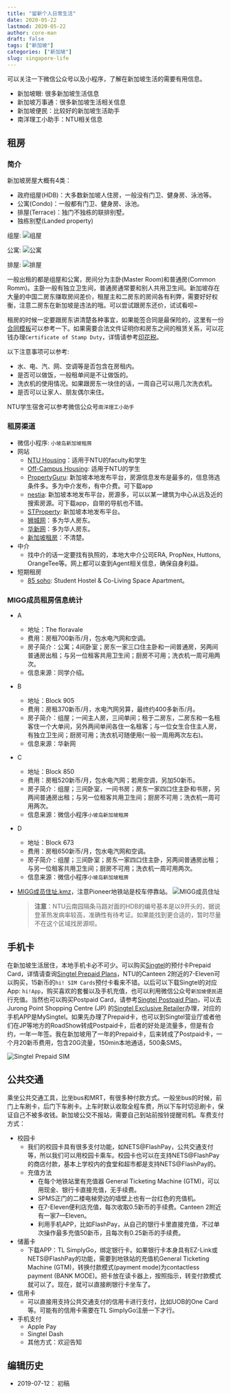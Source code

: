 ```yaml
---
title: "留新个人日常生活"
date: 2020-05-22
lastmod: 2020-05-22
author: core-man
draft: false
tags: ["新加坡"]
categories: ["新加坡"]
slug: singapore-life
---
```



可以关注一下微信公众号以及小程序，了解在新加坡生活的需要有用信息。

- 新加坡眼: 很多新加坡生活信息
- 新加坡万事通：很多新加坡生活相关信息
- 新加坡便民：比较好的新加坡生活助手
- 南洋理工小助手：NTU相关信息

## 租房

### 简介

新加坡房屋大概有4类：

- 政府组屋(HDB)：大多数新加坡人住房，一般没有门卫、健身房、泳池等。
- 公寓(Condo)：一般都有门卫、健身房、泳池。
- 排屋(Terrace)：独门不独栋的联排别墅。
- 独栋别墅(Landed property)

组屋:
![组屋](HDB.jpg)

公寓:
![公寓](condo.png)

排屋:
![排屋](terrace.jpg)


一般出租的都是组屋和公寓，房间分为主卧(Master Room)和普通房(Common Romm)。主卧一般有独立卫生间，普通房通常要和别人共用卫生间。新加坡存在大量的中国二房东赚取房间差价，租屋主和二房东的房间各有利弊，需要好好权衡，注意二房东在新加坡是违法的哦。可以尝试跟房东还价，试试看呗~

租房的时候一定要跟房东讲清楚各种事宜，如果能签合同是最保险的，这里有一份[合同模板](../singapore-economy/room-rental-agreement.docx)可以参考一下。如果需要合法文件证明你和房东之间的租赁关系，可以花钱办理`Certificate of Stamp Duty`，详情请参考[印花税](../singapore-economy/)。

以下注意事项可以参考:

- 水、电、汽、网、空调等是否包含在房租内。
- 是否可以做饭，一般租单间是不让做饭的。
- 洗衣机的使用情况。如果跟房东一块住的话，一周自己可以用几次洗衣机。
- 是否可以让家人、朋友偶尔来住。

NTU学生宿舍可以参考微信公众号`南洋理工小助手`


### 租房渠道

-  微信小程序: `小坡岛新加坡租房`
- 网站
    - [NTU Housing](https://www.ntu.edu.sg/has/housing/Pages/Housing.aspx)：适用于NTU的faculty和学生
    - [Off-Campus Housing](https://www.ntu.edu.sg/has/Off-Campus/Pages/index.aspx): 适用于NTU的学生
    - [PropertyGuru](https://www.propertyguru.com.sg): 新加坡本地发布平台，房源信息发布是最多的，信息筛选条件多。多为中介发布，有中介费。可下载app
    - [nestia](https://www.nestia.com): 新加坡本地发布平台，房源多，可以以某一建筑为中心从远及近的搜索房源。可下载app，自带的导航也不错。
    - [STProperty](https://www.stproperty.sg): 新加坡本地发布平台。
    - [狮城网](https://bbs.sgcn.com/forum.php?gid=1257)：多为华人房东。
    - [华新网](http://bbs.huasing.net/sForum/bbs.php?B=119,1)：多为华人房东。
    - [新加坡租房](https://www.sgroom.com)：不清楚。
- 中介
    - 找中介的话一定要找有执照的，本地大中介公司ERA, PropNex, Huttons, OrangeTee等。网上都可以查到Agent相关信息，确保自身利益。
- 短期租房
    - [85 soho](https://85soho.com): Student Hostel & Co-Living Space Apartment。


### MIGG成员租房信息统计
- A
    - 地址：The floravale
    - 费用：房租700新币/月，包水电汽网和空调。
    - 房子简介：公寓；4间卧室；房东一家三口住主卧和一间普通房，另两间普通房出租；与另一位租客共用卫生间；厨房不可用；洗衣机一周可用两次。
    - 信息来源：同学介绍。
- B
    - 地址：Block 905
    - 费用：房租370新币/月，水电汽网另算，最终约400多新币/月。
    - 房子简介：组屋；一间主人房，三间单间；租于二房东，二房东和一名租客住一个大单间，另外两间单间各住一名租客；与一位女生合住主人房，有独立卫生间；厨房可用；洗衣机可随便用(一般一周用两次左右)。
    - 信息来源：华新网
- C
    - 地址：Block 850
    - 费用：房租520新币/月，包水电汽网；若用空调，另加50新币。
    - 房子简介：组屋；三间卧室，一间书房；房东一家四口住主卧和书房，另两间普通房出租；与另一位租客共用卫生间；厨房不可用；洗衣机一周可用两次。
    - 信息来源：微信小程序`小坡岛新加坡租房`
- D
    - 地址：Block 673
    - 费用：房租650新币/月，包水电汽网和空调。
    - 房子简介：组屋；三间卧室；房东一家四口住主卧，另两间普通房出租；与另一位租客共用卫生间；厨房不可用；洗衣机一周可用两次。
    - 信息来源：微信小程序`小坡岛新加坡租房`

- [MIGG成员住址.kmz](MIGG-addr.kmz)，注意Pioneer地铁站是校车停靠站。
    ![MIGG成员住址](MIGG-address.jpg)
    > **注意**：NTU云南园隔条马路对面的HDB的编号基本是以9开头的，据说登革热发病率较高，准确性有待考证。如果能找到更合适的，暂时尽量不在这个区域找房源呗。


## 手机卡

 在新加坡生活居住，本地手机卡必不可少。可以购买[Singtel](https://www.singtel.com)的预付卡Prepaid Card，详情请查询[Singtel Prepaid Plans](https://www.singtel.com/personal/products-services/mobile/prepaid-plans)，NTU的Canteen 2附近的7-Eleven可以购买，15新币的`hi! SIM Cards`预付卡看来不错。以后可以下载Singtel的对应App: `hi!App`，购买喜欢的套餐以及手机充值，也可以利用微信公众号`新加坡便民`进行充值。当然也可以购买Postpaid Card，请参考[Singtel Postpaid Plan](https://www.singtel.com/personal/products-services/mobile/postpaid-plans)，可以去Jurong Point Shopping Centre (JP) 的[Singtel Exclusive Retailer](https://goo.gl/maps/z6wp6MbxbUHXw52KA)办理，对应的手机APP是MySingtel。如果先办理了Prepaid卡，也可以到Singtel营业厅或者他们在JP等地方的RoadShow转成Postpaid卡，后者的好处是流量多，但是有合约，一年一年签。我在新加坡用了一年的Prepaid卡，后来转成了Postpaid卡，一个月20新币费用，包含20G流量，150min本地通话，500条SMS。

![Singtel Prepaid SIM](singtel-precard.png)


## 公共交通

乘坐公共交通工具，比坐bus和MRT，有很多种付款方式。一般坐bus的时候，前门上车刷卡，后门下车刷卡。上车时默认收取全程车费，所以下车时切忌刷卡，保证自己不被多收钱。新加坡公交不报站，需要自己到站前按铃提醒司机。车费支付方式：

- 校园卡
    - 我们的校园卡具有很多支付功能，如NETS@FlashPay，公共交通支付等，所以我们可以用校园卡乘车。校园卡也可以在支持NETS@FlashPay的商店付款，基本上学校内的食堂和超市都是支持NETS@FlashPay的。
    - 充值方法
        - 在每个地铁站里有充值器 General Ticketing Machine (GTM)，可以用现金、银行卡直接充值，无手续费。
        - SPMS正门的二楼电梯旁边的墙壁上也有一台红色的充值机。
        - 在7-Eleven便利店充值，每次收取0.5新币的手续费。Canteen 2附近有一家7—Eleven。
        - 利用手机APP，比如FlashPay，从自己的银行卡里直接充值，不过单次操作最多充值50新币，且每次有0.25新币的手续费。
- 储蓄卡
    -  下载APP：TL SimplyGo，绑定银行卡。如果银行卡本身具有EZ-Link或NETS@FlashPay的功能，需要到地铁站的充值机General Ticketing Machine (GTM)，转换付款模式(payment mode)为contactless payment (BANK MODE)。把卡放在读卡器上，按照指示，转变付款模式就可以了。现在，就可以直接刷银行卡坐车了。
- 信用卡
    - 可以直接用支持公共交通支付的信用卡进行支付，比如UOB的One Card等。可能有的信用卡需要在TL SimplyGo注册一下才行。
- 手机支付
    - Apple Pay
    - Singtel Dash
    - 其他方式：欢迎告知



## 编辑历史

- 2019-07-12： 初稿
